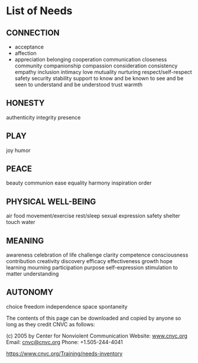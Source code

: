 # List of Needs

## CONNECTION
- acceptance
- affection
- appreciation
belonging
cooperation
communication
closeness
community
companionship
compassion
consideration
consistency
empathy
inclusion
intimacy
love
mutuality
nurturing
respect/self-respect
safety
security
stability
support
to know and be known
to see and be seen
to understand and
be understood
trust
warmth
 
## HONESTY
authenticity
integrity
presence

## PLAY
joy
humor

## PEACE
beauty
communion
ease
equality
harmony
inspiration
order

## PHYSICAL WELL-BEING
air
food
movement/exercise
rest/sleep
sexual expression
safety
shelter
touch
water

## MEANING
awareness
celebration of life
challenge
clarity
competence
consciousness
contribution
creativity
discovery
efficacy
effectiveness
growth
hope
learning
mourning
participation
purpose
self-expression
stimulation
to matter
understanding

## AUTONOMY
choice
freedom
independence
space
spontaneity

The contents of this page can be downloaded and copied by anyone so long as they credit CNVC as follows:

(c) 2005 by Center for Nonviolent Communication
Website: www.cnvc.org Email: cnvc@cnvc.org
Phone: +1.505-244-4041

https://www.cnvc.org/Training/needs-inventory
